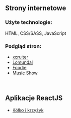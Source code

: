 <h2>Strony internetowe</h2>

<h3>Użyte technologie:</h3>

HTML, CSS/SASS, JavaScript

<h3>Podgląd stron:</h3>

- [xcruiter](https://marlily.github.io/xcruiter/)
- [Lomundal](https://marlily.github.io/lomundal/)
- [Foodie](https://marlily.github.io/foodie/)
- [Music Show](https://marlily.github.io/music-show/)

<br>
<h2>Aplikacje ReactJS</h2>

- [Kółko i krzyżyk](https://github.com/Marlily/marlily.github.io/tree/main/tic-tac-toe)
